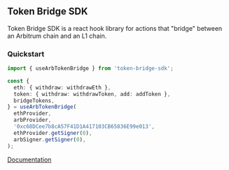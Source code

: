 ## Token Bridge SDK

Token Bridge SDK is a react hook library for actions that "bridge" between an Arbitrum chain and an L1 chain.

### Quickstart

```ts
import { useArbTokenBridge } from 'token-bridge-sdk';

const {
  eth: { withdraw: withdrawEth },
  token: { withdraw: withdrawToken, add: addToken },
  bridgeTokens,
} = useArbTokenBridge(
  ethProvider,
  arbProvider,
  '0xc68DCee7b8cA57F41D1A417103CB65836E99e013',
  ethProvider.getSigner(0),
  arbSigner.getSigner(0),
);
```

[Documentation](https://bridgedocs.offchainlabs.com/)
